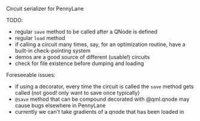 Circuit serializer for PennyLane

TODO: 

- regular `save` method to be called after a QNode is defined
- regular `load` method
- if calling a circuit many times, say, for an optimization routine, have a built-in check-pointing system
- demos are a good source of different (usable!) circuits
- check for file existence before dumping and loading

Foreseeable issues:

- if using a decorator, every time the circuit is called the `save` method gets called (not good! only want to save once typically)
- `@save` method that can be compound decorated with @qml.qnode may cause bugs elsewhere in PennyLane
- currently we can't take gradients of a qnode that has been loaded in 
